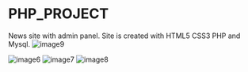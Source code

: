 # PHP_PROJECT
News site with admin panel.
Site is created with HTML5 CSS3 PHP and  Mysql.
![image9](https://user-images.githubusercontent.com/32732984/47845775-53500a00-dddf-11e8-8693-b00d401946bd.PNG)

![image6](https://user-images.githubusercontent.com/32732984/47845495-a7a6ba00-ddde-11e8-9d7a-849a184f0c52.PNG)
![image7](https://user-images.githubusercontent.com/32732984/47845507-affef500-ddde-11e8-81e2-c557212a76be.PNG)
![image8](https://user-images.githubusercontent.com/32732984/47845517-b7260300-ddde-11e8-85bc-3e6c1921e3ad.PNG)
